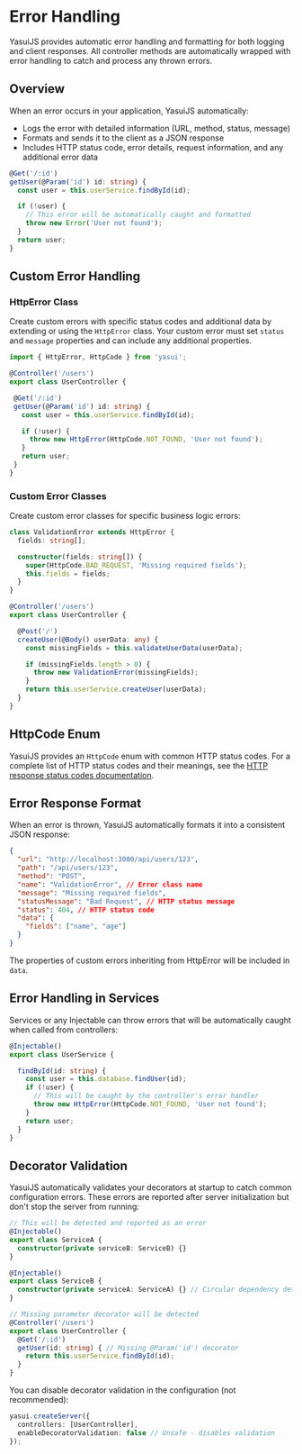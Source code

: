 # Error Handling

YasuiJS provides automatic error handling and formatting for both logging and client responses. All controller methods are automatically wrapped with error handling to catch and process any thrown errors.

## Overview

When an error occurs in your application, YasuiJS automatically:
- Logs the error with detailed information (URL, method, status, message)
- Formats and sends it to the client as a JSON response
- Includes HTTP status code, error details, request information, and any additional error data

```typescript
@Get('/:id')
getUser(@Param('id') id: string) {
  const user = this.userService.findById(id);

  if (!user) {
    // This error will be automatically caught and formatted
    throw new Error('User not found');
  }
  return user;
}
```

## Custom Error Handling

### HttpError Class

Create custom errors with specific status codes and additional data by extending or using the `HttpError` class. Your custom error must set `status` and `message` properties and can include any additional properties.

```typescript
import { HttpError, HttpCode } from 'yasui';

@Controller('/users')
export class UserController {

 @Get('/:id')
 getUser(@Param('id') id: string) {
   const user = this.userService.findById(id);

   if (!user) {
     throw new HttpError(HttpCode.NOT_FOUND, 'User not found');
   }
   return user;
 }
}
```

### Custom Error Classes

Create custom error classes for specific business logic errors:

```typescript
class ValidationError extends HttpError {
  fields: string[];

  constructor(fields: string[]) {
    super(HttpCode.BAD_REQUEST, 'Missing required fields');
    this.fields = fields;
  }
}

@Controller('/users')
export class UserController {

  @Post('/')
  createUser(@Body() userData: any) {
    const missingFields = this.validateUserData(userData);

    if (missingFields.length > 0) {
      throw new ValidationError(missingFields);
    }
    return this.userService.createUser(userData);
  }
}
```

## HttpCode Enum

YasuiJS provides an `HttpCode` enum with common HTTP status codes. For a complete list of HTTP status codes and their meanings, see the [HTTP response status codes documentation](https://developer.mozilla.org/en-US/docs/Web/HTTP/Status).

## Error Response Format

When an error is thrown, YasuiJS automatically formats it into a consistent JSON response:

```json
{
  "url": "http://localhost:3000/api/users/123",
  "path": "/api/users/123",
  "method": "POST",
  "name": "ValidationError", // Error class name
  "message": "Missing required fields",
  "statusMessage": "Bad Request", // HTTP status message
  "status": 404, // HTTP status code
  "data": {
    "fields": ["name", "age"]
  }
}
```

The properties of custom errors inheriting from HttpError will be included in `data`.

## Error Handling in Services

Services or any Injectable can throw errors that will be automatically caught when called from controllers:

```typescript
@Injectable()
export class UserService {

  findById(id: string) {
    const user = this.database.findUser(id);
    if (!user) {
      // This will be caught by the controller's error handler
      throw new HttpError(HttpCode.NOT_FOUND, 'User not found');
    }
    return user;
  }
}
```

## Decorator Validation

YasuiJS automatically validates your decorators at startup to catch common configuration errors. These errors are reported after server initialization but don't stop the server from running:

```typescript
// This will be detected and reported as an error
@Injectable()
export class ServiceA {
  constructor(private serviceB: ServiceB) {}
}

@Injectable()
export class ServiceB {
  constructor(private serviceA: ServiceA) {} // Circular dependency detected!
}

// Missing parameter decorator will be detected
@Controller('/users')
export class UserController {
  @Get('/:id')
  getUser(id: string) { // Missing @Param('id') decorator
    return this.userService.findById(id);
  }
}
```

You can disable decorator validation in the configuration (not recommended):

```typescript
yasui.createServer({
  controllers: [UserController],
  enableDecoratorValidation: false // Unsafe - disables validation
});
```
